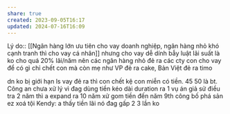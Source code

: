 ```yaml
---
share: true
created: 2023-09-05T16:17
updated: 2024-07-16T16:09
---
```

Lý do:: [[Ngân hàng lớn ưu tiên cho vay doanh nghiệp, ngân hàng nhỏ khó cạnh tranh thì cho vay cá nhân]]
nhưng cho vay dễ dính bẫy luật lãi suất là ko cho quá 20% lãi/năm nên các ngân hàng nhỏ đẻ ra các cty con cho vay để có gì chỉ chết con mà còn mẹ
như VP đẻ ra cake, Bản Việt đẻ ra timo

dn ko bị giới hạn ls vay
đẻ ra thì con chết kệ con miễn có tiền. 45 50 là bt.
Công an chưa xử lý vì đag dùng tiền kéo dài duration ra
1 vụ án giả sử điều tra 2 năm
thì a expand ra 10 năm xử
gom tiền đến năm 9th công bố phá sản
ez xoá tội
Kendy: a thấy tiền lãi nó đag gấp 2 3 lần ko